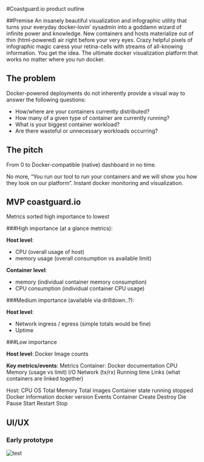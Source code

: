 #Coastguard.io product outline

##Premise
An insanely beautiful visualization and infographic utility that turns your everyday docker-lovin’ sysadmin into a goddamn wizard of infinite power and knowledge.  New containers and hosts materialize out of thin (html-powered) air right before your very eyes.  Crazy helpful pixels of infographic magic caress your retina-cells with streams of all-knowing information.  You get the idea.  The ultimate docker visualization platform that works no matter where you run docker.

## The problem
Docker-powered deployments do not inherently provide a visual way to answer the following questions:

* How/where are your containers currently distributed?
* How many of a given type of container are currently running? 
* What is your biggest container workload?
* Are there wasteful or unnecessary workloads occurring?
 

## The pitch

From 0 to Docker-compatible (native) dashboard in no time. 

No more, “You run our tool to run your containers and we will show you how they look on our platform”.  Instant docker monitoring and visualization.  

## 

## MVP coastguard.io

Metrics sorted high importance to lowest

###High importance (at a glance metrics):

**Host level**:  

* CPU (overall usage of host)
* memory usage (overall consumption vs available limit)

**Container level**: 

* memory (individual container memory consumption)
* CPU consumption (individual container CPU usage)
 
###Medium importance (available via drilldown..?):

**Host level**: 

* Network ingress / egress (simple totals would be fine)
* Uptime

###Low importance

**Host level**: Docker Image counts 

**Key metrics/events**:
Metrics
Container: Docker documentation
CPU 
Memory (usage vs limit)
I/O
Network (tx/rx)
Running time
Links (what containers are linked together)

Host:
CPU
OS
Total Memory
Total images
Container state
running
stopped
Docker information
docker version
Events
Container
Create
Destroy
Die
Pause
Start
Restart
Stop

## UI/UX

### Early prototype


![test](http://iamnayr.com/content/images/2015/07/coastguard-1.png)

